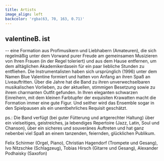 ```yaml
---
title: Artists
image_align: left
backcolor: 'rgba(63, 70, 163, 0.71)'
---
```


## valentineB. ist
--
eine Formation aus Profimusikern und Liebhabern (Amateuren), die sich regelmäßig unter dem Vorwand
purer Freude am gemeinsamen Musizieren von Ihren Frauen (in der Regel toleriert) und aus dem
Hause entfernen, um dem alltäglichen Akademikerdasein für ein paar liebliche Stunden zu entfliehen.
Die Instrumentalisten haben sich ursprünglich (1996) unter dem Namen Blue Valentine formiert und
hatten von Anfang an ihren Spaß an Liveauftritten. Über die Jahre hat die Band zu ihren unverwechselbaren
musikalischen Vorlieben, zu der aktuellen, stimmigen Besetzung sowie zu ihrem charmanten
Outfit gefunden. In Ihren eleganten schwarzen Einreihern, mit dem kleinen Farbtupfer der exquisiten
Krawatten macht die Formation immer eine gute Figur. Und seither wird das Ensemble sogar in den
Spielpausen als ein unentbehrliches Requisit geschätzt.

ps.: Die Band verfügt (bei guter Fütterung und artgerechter Haltung) über ein vielseitiges, geistreiches,
ja lebendiges Repertoire (Jazz, Latin, Soul und Chanson), über ein sicheres und souveränes Auftreten
und hat ganz nebenbei viel Spaß an einem tanzenden, feiernden, glücklichen Publikum.

Felix Schirmer (Orgel, Piano), Christian Hagendorf (Trompete und Gesang), Ivo Nitzschke (Schlagzeug),
Tobias Hirsch (Gitarre und Gesang), Alexander Podhaisky (Saxofon)